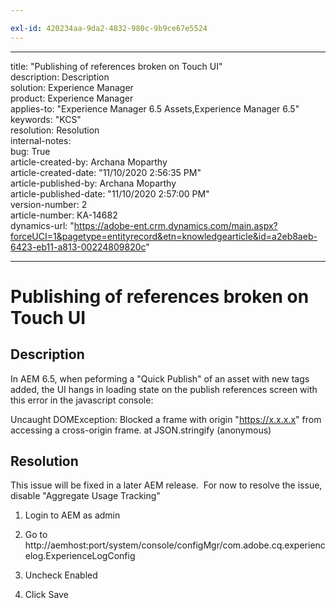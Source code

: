 ```yaml
---

exl-id: 420234aa-9da2-4832-980c-9b9ce67e5524
---
```

---

title: "Publishing of references broken on Touch UI"  
description: Description  
solution: Experience Manager  
product: Experience Manager  
applies-to: "Experience Manager 6.5 Assets,Experience Manager 6.5"  
keywords: "KCS"  
resolution: Resolution  
internal-notes:   
bug: True  
article-created-by: Archana Moparthy  
article-created-date: "11/10/2020 2:56:35 PM"  
article-published-by: Archana Moparthy  
article-published-date: "11/10/2020 2:57:00 PM"  
version-number: 2  
article-number: KA-14682  
dynamics-url: "https://adobe-ent.crm.dynamics.com/main.aspx?forceUCI=1&pagetype=entityrecord&etn=knowledgearticle&id=a2eb8aeb-6423-eb11-a813-00224809820c"

---

# Publishing of references broken on Touch UI

## Description

In AEM 6.5, when peforming a "Quick Publish" of an asset with new tags added, the UI hangs in loading state on the publish references screen with this error in the javascript console:


Uncaught DOMException: Blocked a frame with origin "https://x.x.x.x" from accessing a cross-origin frame.
at JSON.stringify (anonymous)




## Resolution

This issue will be fixed in a later AEM release.  For now to resolve the issue, disable "Aggregate Usage Tracking"

1.  Login to AEM as admin
 
2.  Go to http://aemhost:port/system/console/configMgr/com.adobe.cq.experiencelog.ExperienceLogConfig
 
3.  Uncheck Enabled
 
4.  Click Save
